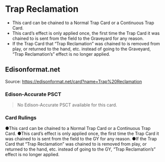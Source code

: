 # Trap Reclamation

*   This card can be chained to a Normal Trap Card or a Continuous Trap Card.
*   This card’s effect is only applied once, the first time the Trap Card it was chained to is sent from the field to the Graveyard for any reason.
*   If the Trap Card that “Trap Reclamation” was chained to is removed from play, or returned to the hand, etc. instead of going to the Graveyard, “Trap Reclamation’s” effect is no longer applied.

## Edisonformat.net

Source: https://edisonformat.net/card?name=Trap%20Reclamation

### Edison-Accurate PSCT

> No Edison-Accurate PSCT available for this card.

### Card Rulings

●This card can be chained to a Normal Trap Card or a Continuous Trap Card.
●This card’s effect is only applied once, the first time the Trap Card it was chained to is sent from the field to the GY for any reason.
●If the Trap Card that “Trap Reclamation” was chained to is removed from play, or returned to the hand, etc. instead of going to the GY, “Trap Reclamation’s” effect is no longer applied.
            